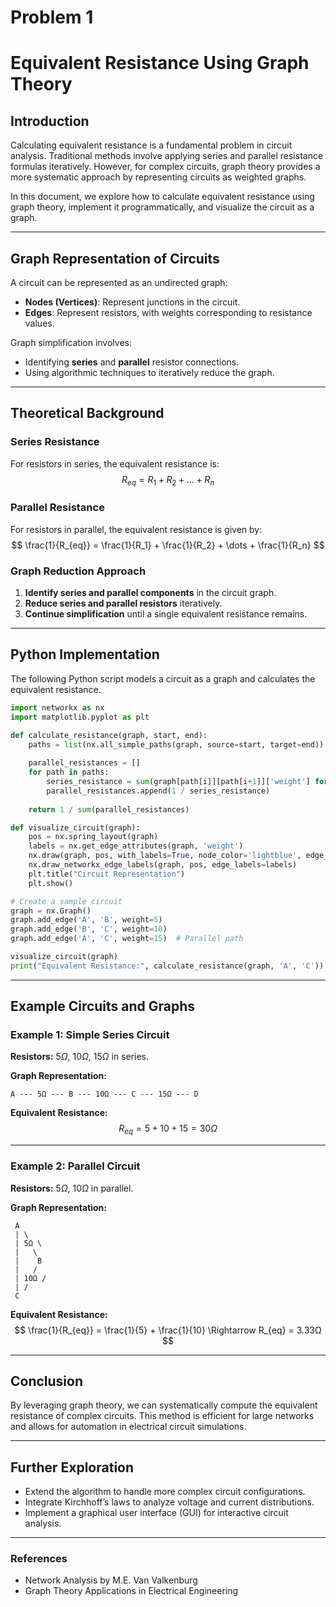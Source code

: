 # Problem 1

# Equivalent Resistance Using Graph Theory

## Introduction
Calculating equivalent resistance is a fundamental problem in circuit analysis. Traditional methods involve applying series and parallel resistance formulas iteratively. However, for complex circuits, graph theory provides a more systematic approach by representing circuits as weighted graphs.

In this document, we explore how to calculate equivalent resistance using graph theory, implement it programmatically, and visualize the circuit as a graph.

---

## Graph Representation of Circuits
A circuit can be represented as an undirected graph:
- **Nodes (Vertices)**: Represent junctions in the circuit.
- **Edges**: Represent resistors, with weights corresponding to resistance values.

Graph simplification involves:
- Identifying **series** and **parallel** resistor connections.
- Using algorithmic techniques to iteratively reduce the graph.

---

## Theoretical Background

### Series Resistance
For resistors in series, the equivalent resistance is:
$$
R_{eq} = R_1 + R_2 + \dots + R_n
$$

### Parallel Resistance
For resistors in parallel, the equivalent resistance is given by:
$$
\frac{1}{R_{eq}} = \frac{1}{R_1} + \frac{1}{R_2} + \dots + \frac{1}{R_n}
$$

### Graph Reduction Approach
1. **Identify series and parallel components** in the circuit graph.
2. **Reduce series and parallel resistors** iteratively.
3. **Continue simplification** until a single equivalent resistance remains.

---

## Python Implementation
The following Python script models a circuit as a graph and calculates the equivalent resistance.

```python
import networkx as nx
import matplotlib.pyplot as plt

def calculate_resistance(graph, start, end):
    paths = list(nx.all_simple_paths(graph, source=start, target=end))
    
    parallel_resistances = []
    for path in paths:
        series_resistance = sum(graph[path[i]][path[i+1]]['weight'] for i in range(len(path)-1))
        parallel_resistances.append(1 / series_resistance)
    
    return 1 / sum(parallel_resistances)

def visualize_circuit(graph):
    pos = nx.spring_layout(graph)
    labels = nx.get_edge_attributes(graph, 'weight')
    nx.draw(graph, pos, with_labels=True, node_color='lightblue', edge_color='black')
    nx.draw_networkx_edge_labels(graph, pos, edge_labels=labels)
    plt.title("Circuit Representation")
    plt.show()

# Create a sample circuit
graph = nx.Graph()
graph.add_edge('A', 'B', weight=5)
graph.add_edge('B', 'C', weight=10)
graph.add_edge('A', 'C', weight=15)  # Parallel path

visualize_circuit(graph)
print("Equivalent Resistance:", calculate_resistance(graph, 'A', 'C'))
```

---

## Example Circuits and Graphs

### Example 1: Simple Series Circuit
**Resistors:** $5Ω$, $10Ω$, $15Ω$ in series.

**Graph Representation:**

```
A --- 5Ω --- B --- 10Ω --- C --- 15Ω --- D
```

**Equivalent Resistance:**
$$
R_{eq} = 5 + 10 + 15 = 30Ω
$$

---

### Example 2: Parallel Circuit
**Resistors:** $5Ω$, $10Ω$ in parallel.

**Graph Representation:**

```
 A
 | \
 | 5Ω \
 |   \
 |    B
 |   /
 | 10Ω /
 | /
 C
```

**Equivalent Resistance:**
$$
\frac{1}{R_{eq}} = \frac{1}{5} + \frac{1}{10} \Rightarrow R_{eq} = 3.33Ω
$$

---

## Conclusion
By leveraging graph theory, we can systematically compute the equivalent resistance of complex circuits. This method is efficient for large networks and allows for automation in electrical circuit simulations.

---

## Further Exploration
- Extend the algorithm to handle more complex circuit configurations.
- Integrate Kirchhoff’s laws to analyze voltage and current distributions.
- Implement a graphical user interface (GUI) for interactive circuit analysis.

---

### References
- Network Analysis by M.E. Van Valkenburg
- Graph Theory Applications in Electrical Engineering


